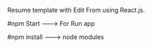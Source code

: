 Resume template with Edit From using React.js.


#npm Start ---> For Run app

#npm install ---> node modules 
